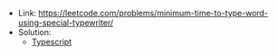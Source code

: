 - Link: https://leetcode.com/problems/minimum-time-to-type-word-using-special-typewriter/
- Solution:
  - [Typescript](index.ts)